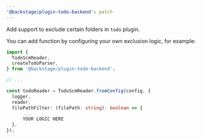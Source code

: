 ```yaml
---
'@backstage/plugin-todo-backend': patch
---
```


Add support to exclude certain folders in `todo` plugin.

You can add function by configuring your own exclusion logic, for example:

```ts
import {
  TodoScmReader,
  createTodoParser,
} from '@backstage/plugin-todo-backend';

// ...

const todoReader = TodoScmReader.fromConfig(config, {
  logger,
  reader,
  filePathFilter: (filePath: string): boolean => {
      ...
      YOUR LOGIC HERE
  },
});
```
